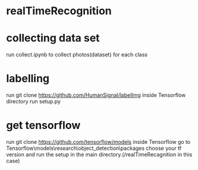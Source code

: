 # realTimeRecognition
# collecting data set
run collect.ipynb to collect photos(dataset) for each class

# labelling
run git clone https://github.com/HumanSignal/labelImg inside Tensorflow directory
run setup.py

# get tensorflow

run git clone https://github.com/tensorflow/models inside Tensorflow
go to Tensorflow\models\research\object_detection\packages choose your tf version and run the setup in the main directory.(/realTimeRecagnition in this case)


